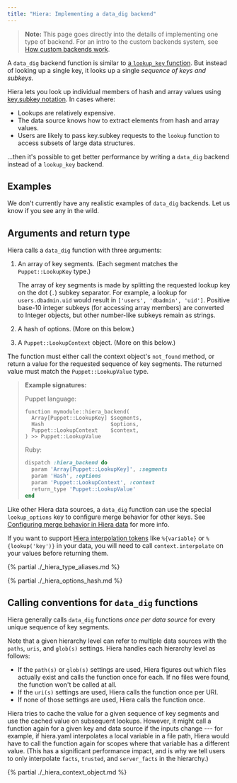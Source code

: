 ```yaml
---
title: "Hiera: Implementing a data_dig backend"
---
```


[lookup_key]: ./hiera_custom_lookup_key.html
[subkey]: ./hiera_subkey.html
[lookup_options]: ./hiera_merging.html#configuring-merge-behavior-in-hiera-data
[interpolate]: ./hiera_interpolation.html

> **Note:** This page goes directly into the details of implementing one type of backend. For an intro to the custom backends system, see [How custom backends work](./hiera_custom_backends.html).

A `data_dig` backend function is similar to [a `lookup_key` function][lookup_key]. But instead of looking up a single key, it looks up a single _sequence of keys and subkeys._

Hiera lets you look up individual members of hash and array values using [key.subkey notation][subkey]. In cases where:

* Lookups are relatively expensive.
* The data source knows how to extract elements from hash and array values.
* Users are likely to pass key.subkey requests to the `lookup` function to access subsets of large data structures.

...then it's possible to get better performance by writing a `data_dig` backend instead of a `lookup_key` backend.

## Examples

We don't currently have any realistic examples of `data_dig` backends. Let us know if you see any in the wild.

## Arguments and return type

Hiera calls a `data_dig` function with three arguments:

1. An array of key segments. (Each segment matches the `Puppet::LookupKey` type.)

    The array of key segments is made by splitting the requested lookup key on the dot (`.`) subkey separator. For example, a lookup for `users.dbadmin.uid` would result in `['users', 'dbadmin', 'uid']`. Positive base-10 integer subkeys (for accessing array members) are converted to Integer objects, but other number-like subkeys remain as strings.
2. A hash of options. (More on this below.)
3. A `Puppet::LookupContext` object. (More on this below.)

The function must either call the context object's `not_found` method, or return a value for the requested sequence of key segments. The returned value must match the `Puppet::LookupValue` type.

> **Example signatures:**
>
> Puppet language:
>
> ``` puppet
> function mymodule::hiera_backend(
>   Array[Puppet::LookupKey] $segments,
>   Hash                     $options,
>   Puppet::LookupContext    $context,
> ) >> Puppet::LookupValue
> ```
>
> Ruby:
>
> ``` ruby
> dispatch :hiera_backend do
>   param 'Array[Puppet::LookupKey]', :segments
>   param 'Hash', :options
>   param 'Puppet::LookupContext', :context
>   return_type 'Puppet::LookupValue'
> end
> ```

Like other Hiera data sources, a `data_dig` function can use the special `lookup_options` key to configure merge behavior for other keys. See [Configuring merge behavior in Hiera data][lookup_options] for more info.

If you want to support [Hiera interpolation tokens][interpolate] like `%{variable}` or `%{lookup('key')}` in your data, you will need to call `context.interpolate` on your values before returning them.

{% partial ./_hiera_type_aliases.md %}

{% partial ./_hiera_options_hash.md %}

## Calling conventions for `data_dig` functions

Hiera generally calls `data_dig` functions _once per data source_ for every unique sequence of key segments.

Note that a given hierarchy level can refer to multiple data sources with the `paths`, `uris`, and `glob(s)` settings. Hiera handles each hierarchy level as follows:

* If the `path(s)` or `glob(s)` settings are used, Hiera figures out which files actually exist and calls the function once for each. If no files were found, the function won't be called at all.
* If the `uri(s)` settings are used, Hiera calls the function once per URI.
* If none of those settings are used, Hiera calls the function once.

Hiera tries to cache the value for a given sequence of key segments and use the cached value on subsequent lookups. However, it might call a function again for a given key and data source if the inputs change --- for example, if hiera.yaml interpolates a local variable in a file path, Hiera would have to call the function again for scopes where that variable has a different value. (This has a significant performance impact, and is why we tell users to only interpolate `facts`, `trusted`, and `server_facts` in the hierarchy.)

{% partial ./_hiera_context_object.md %}

